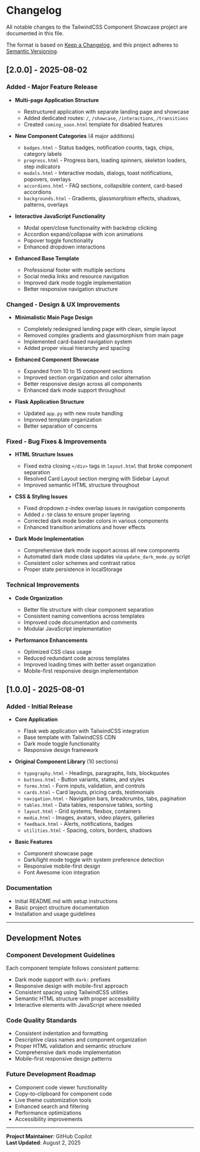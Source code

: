 # Changelog

All notable changes to the TailwindCSS Component Showcase project are documented in this file.

The format is based on [Keep a Changelog](https://keepachangelog.com/en/1.0.0/), and this project adheres to [Semantic Versioning](https://semver.org/spec/v2.0.0.html).

## [2.0.0] - 2025-08-02

### Added - Major Feature Release
- **Multi-page Application Structure**
  - Restructured application with separate landing page and showcase
  - Added dedicated routes: `/`, `/showcase`, `/interactions`, `/transitions`
  - Created `coming_soon.html` template for disabled features

- **New Component Categories** (4 major additions)
  - `badges.html` - Status badges, notification counts, tags, chips, category labels
  - `progress.html` - Progress bars, loading spinners, skeleton loaders, step indicators
  - `modals.html` - Interactive modals, dialogs, toast notifications, popovers, overlays
  - `accordions.html` - FAQ sections, collapsible content, card-based accordions
  - `backgrounds.html` - Gradients, glassmorphism effects, shadows, patterns, overlays

- **Interactive JavaScript Functionality**
  - Modal open/close functionality with backdrop clicking
  - Accordion expand/collapse with icon animations
  - Popover toggle functionality
  - Enhanced dropdown interactions

- **Enhanced Base Template**
  - Professional footer with multiple sections
  - Social media links and resource navigation
  - Improved dark mode toggle implementation
  - Better responsive navigation structure

### Changed - Design & UX Improvements
- **Minimalistic Main Page Design**
  - Completely redesigned landing page with clean, simple layout
  - Removed complex gradients and glassmorphism from main page
  - Implemented card-based navigation system
  - Added proper visual hierarchy and spacing

- **Enhanced Component Showcase**
  - Expanded from 10 to 15 component sections
  - Improved section organization and color alternation
  - Better responsive design across all components
  - Enhanced dark mode support throughout

- **Flask Application Structure**
  - Updated `app.py` with new route handling
  - Improved template organization
  - Better separation of concerns

### Fixed - Bug Fixes & Improvements
- **HTML Structure Issues**
  - Fixed extra closing `</div>` tags in `layout.html` that broke component separation
  - Resolved Card Layout section merging with Sidebar Layout
  - Improved semantic HTML structure throughout

- **CSS & Styling Issues**
  - Fixed dropdown z-index overlap issues in navigation components
  - Added `z-50` class to ensure proper layering
  - Corrected dark mode border colors in various components
  - Enhanced transition animations and hover effects

- **Dark Mode Implementation**
  - Comprehensive dark mode support across all new components
  - Automated dark mode class updates via `update_dark_mode.py` script
  - Consistent color schemes and contrast ratios
  - Proper state persistence in localStorage

### Technical Improvements
- **Code Organization**
  - Better file structure with clear component separation
  - Consistent naming conventions across templates
  - Improved code documentation and comments
  - Modular JavaScript implementation

- **Performance Enhancements**
  - Optimized CSS class usage
  - Reduced redundant code across templates
  - Improved loading times with better asset organization
  - Mobile-first responsive design implementation

## [1.0.0] - 2025-08-01

### Added - Initial Release
- **Core Application**
  - Flask web application with TailwindCSS integration
  - Base template with TailwindCSS CDN
  - Dark mode toggle functionality
  - Responsive design framework

- **Original Component Library** (10 sections)
  - `typography.html` - Headings, paragraphs, lists, blockquotes
  - `buttons.html` - Button variants, states, and styles
  - `forms.html` - Form inputs, validation, and controls
  - `cards.html` - Card layouts, pricing cards, testimonials
  - `navigation.html` - Navigation bars, breadcrumbs, tabs, pagination
  - `tables.html` - Data tables, responsive tables, sorting
  - `layout.html` - Grid systems, flexbox, containers
  - `media.html` - Images, avatars, video players, galleries
  - `feedback.html` - Alerts, notifications, badges
  - `utilities.html` - Spacing, colors, borders, shadows

- **Basic Features**
  - Component showcase page
  - Dark/light mode toggle with system preference detection
  - Responsive mobile-first design
  - Font Awesome icon integration

### Documentation
- Initial README.md with setup instructions
- Basic project structure documentation
- Installation and usage guidelines

---

## Development Notes

### Component Development Guidelines
Each component template follows consistent patterns:
- Dark mode support with `dark:` prefixes
- Responsive design with mobile-first approach
- Consistent spacing using TailwindCSS utilities
- Semantic HTML structure with proper accessibility
- Interactive elements with JavaScript where needed

### Code Quality Standards
- Consistent indentation and formatting
- Descriptive class names and component organization
- Proper HTML validation and semantic structure
- Comprehensive dark mode implementation
- Mobile-first responsive design patterns

### Future Development Roadmap
- Component code viewer functionality
- Copy-to-clipboard for component code
- Live theme customization tools
- Enhanced search and filtering
- Performance optimizations
- Accessibility improvements

---

**Project Maintainer**: GitHub Copilot  
**Last Updated**: August 2, 2025
